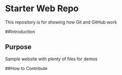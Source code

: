 # Starter Web Repo

This repository is for showing how Git and GitHub work

##Introduction


## Purpose

Sample website with plenty of files for demos

##How to Contribute


